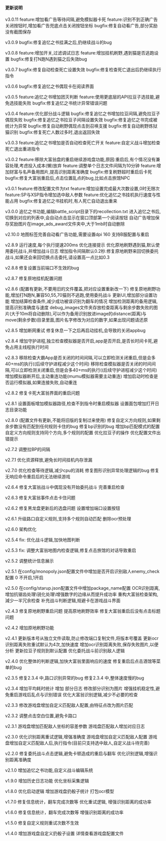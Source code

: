 #### 更新说明
v3.0.11
feature:增加看广告等待间隔,避免模拟器卡死
feature:识别不到正确广告关闭按钮时,增加看广告兜底点击关闭按钮坐标
bugfix:修复自动看广告,部分奖励没有截图保存


v3.0.9
bugfix:修复追忆之书挂满之后,扔继续战斗的bug

v3.0.8
feature:增加开关,过滤调试日志
feature:增加挂机刷野,遇到猫是否逃跑设置
bugfix:修复打N跑N遇到猫之后失效bug

v3.0.7
bugfix:修复自动检查死亡设置失效
bugfix:修复检查死亡退出后扔继续执行指令

v3.0.6
bugfix:修复追忆之书偶现卡在阅读界面

v3.0.5
feature:追忆之书增加团灭判断
feature:使用更底层的API拉豆子选技能,避免选技能失败
bugfix:修复追忆之书统计异常错误问题

v3.0.4
feature:优化部分战斗逻辑
bugfix:修复追忆之书增加拉豆间隔,避免拉豆子偶现失败
bugfix:修复追忆之书拉豆子间隔设置失效
bugfix:修复追忆之书完成被统计为异常
bugfix:修复自动刷野偶现点击到召唤支援
bugfix:修复自动刷野炼狱猫识别
bugfix:修复死亡人数过多时,退出返回失效

v3.0.3
feature:追忆之书增加是否自动检查死亡开关
feature:自定义战斗增加检查死亡退出重进指令

v3.0.2
feature:移除大富翁盘的重启继续游戏盘功能,原因:重启后,有个情况没有兼容处理,考虑投入成本(懒)放弃
feature:调整单个日志文件间隔为10分钟
feature:增加财富与名声备用图片,提高识别距离准确度
bugfix:修复刷野超时重启后卡死
bugfix:修复大富翁重启后,点击位置乱点的bug,比如点击旅馆NPC

v3.0.1
feature:修改配置文件为txt
feature:增加设置完成最大次数设置,0时无限次
feature:SP与XSP指令增加选中敌人参数
feature:优化追忆之书挂机执行速度与性能占用
bugfix:修复追忆之书挂机时,有人死亡自动退出重来


v3.0.0
追忆之书功能,编辑battle_script目录下的recollection.txt
进入追忆之书后,切换到对应的列表中,会自动点击显示在窗口顶部第一个阅读按钮
自动广告增加保存奖励图片在image_ads_award文件夹中,大于1mb时自动删除

v2.10.0
地图标签完善自动看广告功能,需要设置dpi 160
支持B服配置与重启

v2.8.9
运行速度,每个执行提速200ms
优化连接提示
优化原地刷野遇到猫,默认使用委托战斗,并增加战斗日志
增加指令间隔默认0.2秒.修复原地刷野来回切换委托战斗,如果还会来回切换点击委托,请设置高一点比如0.3

v2.8.8
修复设置当前端口不生效的bug

v2.8.7
修复原地挂机配置问题

v2.8.6 (配置有更新,不要用旧的文件覆盖,把对应设置重新改一下)
修复原地刷野功能,增加打N跑N,兼容50,55,70猫则不逃跑,使用委托战斗
更新UI,增加部分设置功能
增加结算检查条件,减少成功被误识别为翻车的情况
增加检测距离的备用逻辑,提高识别准确度与速度
debug_images文件夹存放检查距离与剩余步数失败的图片(大于10m将自动删除),可以作为备用识别放进image的distance(距离)与move(剩余步数)目录里面,图片名字修改为对应的数字,如果出现问题请还原

v2.8.5
增加断网重试
修复休息一下之后再启动挂机,会导致的关闭appbug

v2.8.4
增加守护进程,独立检查模拟器是否开启,app是否开启,是否长时间卡死,避免占用主线程执行时间

v2.8.3
移除检查大霸App是否关闭的时间间隔,可以立即检测关闭重启,但是会多40+ms的执行((后续守护进程减少这个时间)
移除检查模拟器是否关闭的时间间隔,可以立即检测关闭重启,但是会多40+ms的执行((后续守护进程减少这个时间)
增加模拟器断开后,主动重连功能(mumu模拟器需要主动重连)
增加启动时检查是否运行模拟器,如果连接失败,自动重连

v2.8.2
修复卡死大富翁界面的重启问题

v2.8.1
设置面板增加模拟器路径,检查不到指令时重启模拟器
设置面包增加打开日志目录功能

v2.8.0 (配置文件有更新,不能将旧版的复制过来使用)
修复自定义方向规则,如果剩余步数没有匹配到任何规则卡住的bug
修复bp识别的bug
增加bp匹配模式的配置
自定义方向规则支持同个方向,多个规则的配置
优化拉豆子的操作
优化配置文件出错提示

v2.7.2
调整拉BP的间隔

v2.7.1
优化资源释放,避免长时间挂机内存泄漏

v2.7.0
优化检查等待逻辑,减少cpu的消耗
修复图形识别异常处理逻辑的bug
修复无响应命令重启后的无法继续游戏

v2.6.4
修复大富翁战斗中偶现没有开始委托战斗
完善重启检查

v2.6.3
修复大富翁事件点击卡住问题

v2.6.2
修复黑龙盘更新后的选盘问题
设置增加端口设置按钮

v2.6.1
升级路口自定义规则,支持多个规则自动匹配
删除ocr预处理

v2.6.0
架构优化

v2.5.4
fix: 优化战斗逻辑,加快地图判断

v2.5.3
fix: 调整大富翁地图内检查逻辑,修复点击旅馆的对话导致重启

v2.5.2
调整统计信息展示

v2.5.1
在config/monopoly.json配置文件中增加是否开启识别敌人enemy_check配置 0 不开启,1开启

v2.5.0
在config/starup.json配置文件中增加package_name配置
OCR识别距离,增加抗锯齿处理\锐化处理\增强数字的边缘从而提升成功率
重构大富翁检查架构,減少一半冗余检查
补充战斗判断逻辑,规避卡在游戏战斗界面

v2.4.3
修复原地刷野重启问题
提高原地刷野效率
修复大富翁重启后没有点击标题问题

v2.4.2
增加原地刷野功能

v2.4.1
更新版本号从独立文件读取,防止修改端口复制文件,将版本号覆盖
更新ocr识别距离失败重试默认为4次,加快速度
增加ocr识别距离失败,保存失败图片,以便分析
更新拉豆子规则到默认配置
优化委托战斗前识别敌人逻辑

v2.4.0
优化整体的判断逻辑,加快大富翁里面响应的速度
修复重启后点击酒馆等菜单的bug

v2.3.5
修复2.3.4 中,路口识别异常的bug
修复2.3.4 中,整体速度慢的bug

v2.3.4
增加平均耗时统计
增加 部分日志
修改部分识别为图片
增强挂机稳定性,避免重启游戏后乱点与识别错误
优化大富翁识别逻辑,减少不必要的检查

v2.3.3
修改游戏盘增加自定义匹配敌人配置,由特征点改为图片匹配

v2.3.2
调整点击空白位置,避免卡路口

v2.3.1
游戏盘增加匹配敌人坐标的容差参数
游戏盘匹配敌人增加对应日志

v2.3.0
优化识别距离重试逻辑,增强准确度
游戏盘增加自定义匹配敌人配置
游戏盘增加自定义匹配敌人后,执行指令(目前只支持选中敌人,自定义战斗待完善)

v2.2.0
修复委托战斗点击逻辑,避免卡顿造成的重启与翻车
优化识别逻辑,增强识别距离准确度

v2.1.0
增加追忆之书功能,自定义战斗编辑系统

v1.9.0
增加历史日志功能
优化坐标采集逻辑

v1.8.0
优化启动逻辑
增加游戏盘扔骰子统计
打包ocr模型

v1.7.0
修复信息统计，翻车完成次数等
优化重试逻辑, 增强识别距离的成功率

v1.6.0
修复信息统计，翻车完成次数等
增强识别距离的成功率

v1.5.0
修复自定义规则重试次数不生效

v1.4.0
增加游戏盘自定义扔骰子设置
详情查看游戏盘配置文件